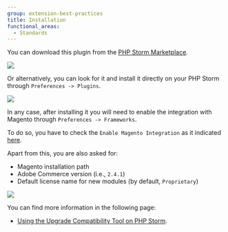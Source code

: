 ```yaml
---
group: extension-best-practices
title: Installation
functional_areas:
  - Standards
---
```


You can download this plugin from the [PHP Storm Marketplace](https://plugins.jetbrains.com/plugin/8024-magento-phpstorm).

![]({{site.baseurl}}/common/images/phpstorm/download-from-jetbrains.png)

Or alternatively, you can look for it and install it directly on your PHP Storm through `Preferences -> Plugins`.

![]({{site.baseurl}}/common/images/phpstorm/install-through-phpstorm.png)

In any case, after installing it you will need to enable the integration with Magento through `Preferences -> Frameworks`.

To do so, you have to check the `Enable Magento Integration` as it indicated [here](https://github.com/magento/magento2-phpstorm-plugin#installation).

Apart from this, you are also asked for:

*  Magento installation path
*  Adobe Commerce version (i.e., `2.4.1`)
*  Default license name for new modules (by default, `Proprietary`)

![]({{site.baseurl}}/common/images/phpstorm/enable-magento-integration.png)

You can find more information in the following page:

*  [Using the Upgrade Compatibility Tool on PHP Storm](https://experienceleague.adobe.com/docs/commerce-learn/tutorials/upgrade/uct-phpstorm.html?lang=en).
